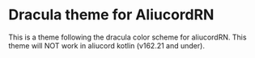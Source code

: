 # Dracula theme for AliucordRN

This is a theme following the dracula color scheme for aliucordRN.
This theme will NOT work in aliucord kotlin (v162.21 and under).